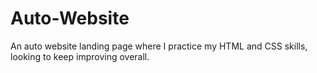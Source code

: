 # Auto-Website
An auto website landing page where I practice my HTML and CSS skills, looking to keep improving overall.
